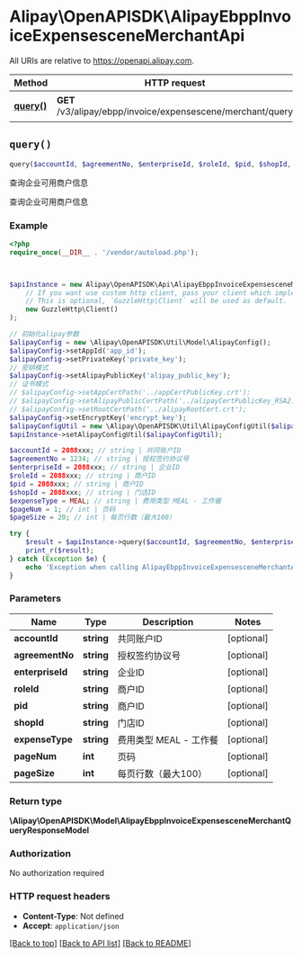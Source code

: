 # Alipay\OpenAPISDK\AlipayEbppInvoiceExpensesceneMerchantApi

All URIs are relative to https://openapi.alipay.com.

Method | HTTP request | Description
------------- | ------------- | -------------
[**query()**](AlipayEbppInvoiceExpensesceneMerchantApi.md#query) | **GET** /v3/alipay/ebpp/invoice/expensescene/merchant/query | 查询企业可用商户信息


## `query()`

```php
query($accountId, $agreementNo, $enterpriseId, $roleId, $pid, $shopId, $expenseType, $pageNum, $pageSize): \Alipay\OpenAPISDK\Model\AlipayEbppInvoiceExpensesceneMerchantQueryResponseModel
```

查询企业可用商户信息

查询企业可用商户信息

### Example

```php
<?php
require_once(__DIR__ . '/vendor/autoload.php');



$apiInstance = new Alipay\OpenAPISDK\Api\AlipayEbppInvoiceExpensesceneMerchantApi(
    // If you want use custom http client, pass your client which implements `GuzzleHttp\ClientInterface`.
    // This is optional, `GuzzleHttp\Client` will be used as default.
    new GuzzleHttp\Client()
);

// 初始化alipay参数
$alipayConfig = new \Alipay\OpenAPISDK\Util\Model\AlipayConfig();
$alipayConfig->setAppId('app_id');
$alipayConfig->setPrivateKey('private_key');
// 密钥模式
$alipayConfig->setAlipayPublicKey('alipay_public_key');
// 证书模式
// $alipayConfig->setAppCertPath('../appCertPublicKey.crt');
// $alipayConfig->setAlipayPublicCertPath('../alipayCertPublicKey_RSA2.crt');
// $alipayConfig->setRootCertPath('../alipayRootCert.crt');
$alipayConfig->setEncryptKey('encrypt_key');
$alipayConfigUtil = new \Alipay\OpenAPISDK\Util\AlipayConfigUtil($alipayConfig);
$apiInstance->setAlipayConfigUtil($alipayConfigUtil);

$accountId = 2088xxx; // string | 共同账户ID
$agreementNo = 1234; // string | 授权签约协议号
$enterpriseId = 2088xxx; // string | 企业ID
$roleId = 2088xxx; // string | 商户ID
$pid = 2088xxx; // string | 商户ID
$shopId = 2088xxx; // string | 门店ID
$expenseType = MEAL; // string | 费用类型 MEAL - 工作餐
$pageNum = 1; // int | 页码
$pageSize = 20; // int | 每页行数（最大100）

try {
    $result = $apiInstance->query($accountId, $agreementNo, $enterpriseId, $roleId, $pid, $shopId, $expenseType, $pageNum, $pageSize);
    print_r($result);
} catch (Exception $e) {
    echo 'Exception when calling AlipayEbppInvoiceExpensesceneMerchantApi->query: ', $e->getMessage(), PHP_EOL;
}
```

### Parameters

Name | Type | Description  | Notes
------------- | ------------- | ------------- | -------------
 **accountId** | **string**| 共同账户ID | [optional]
 **agreementNo** | **string**| 授权签约协议号 | [optional]
 **enterpriseId** | **string**| 企业ID | [optional]
 **roleId** | **string**| 商户ID | [optional]
 **pid** | **string**| 商户ID | [optional]
 **shopId** | **string**| 门店ID | [optional]
 **expenseType** | **string**| 费用类型 MEAL - 工作餐 | [optional]
 **pageNum** | **int**| 页码 | [optional]
 **pageSize** | **int**| 每页行数（最大100） | [optional]

### Return type

**\Alipay\OpenAPISDK\Model\AlipayEbppInvoiceExpensesceneMerchantQueryResponseModel**

### Authorization

No authorization required

### HTTP request headers

- **Content-Type**: Not defined
- **Accept**: `application/json`

[[Back to top]](#) [[Back to API list]](../../README.md#api-endpoints)
[[Back to README]](../../README.md)
